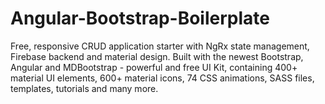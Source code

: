 # Angular-Bootstrap-Boilerplate
Free, responsive CRUD application starter with NgRx state management, Firebase backend and material design. Built with the newest Bootstrap, Angular and MDBootstrap - powerful and free UI Kit, containing 400+ material UI elements, 600+ material icons, 74 CSS animations, SASS files, templates, tutorials and many more.
